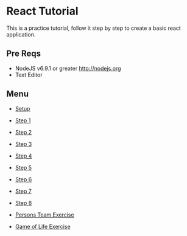 # React Tutorial

This is a practice tutorial, follow it step by step to create a basic react application.

## Pre Reqs

* NodeJS v6.9.1 or greater http://nodejs.org
* Text Editor

## Menu

* [Setup](setup)
* [Step 1](1)
* [Step 2](2)
* [Step 3](3)
* [Step 4](4)
* [Step 5](5)
* [Step 6](6)
* [Step 7](7)
* [Step 8](8)

* [Persons Team Exercise](persons-team)
* [Game of Life Exercise](gol)
